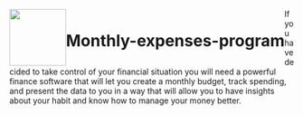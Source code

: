 <span style="display:inline-block; float:left;"><img  src="https://ums.asu.edu.eg/images/logo.png" width="100" /></span>
<h1 style="display:inline-block; float:left;" > Monthly-expenses-program</h1>
If you have decided to take control of your financial situation you will need a powerful finance software that will let you create a monthly budget, track spending, and present the data to you in a way that will allow you to have insights about your habit and know how to manage your money better.


